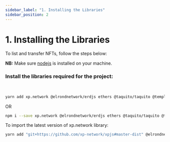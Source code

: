 ```yaml
---
sidebar_label: "1. Installing the Libraries"
sidebar_position: 2
---
```


# 1. Installing the Libraries


To list and transfer NFTs, follow the steps below:

**NB:** Make sure [nodejs](https://nodejs.org/en/download/) is installed on your machine.<br/>

### Install the libraries required for the project:
<br/>

```bash
yarn add xp.network @elrondnetwork/erdjs ethers @taquito/taquito @temple-wallet/dapp
```

OR

```bash
npm i --save xp.network @elrondnetwork/erdjs ethers @taquito/taquito @temple-wallet/dapp
```

To import the latest version of xp.network library:

```bash
yarn add "git+https://github.com/xp-network/xpjs#master-dist" @elrondnetwork/erdjs ethers @taquito/taquito @temple-wallet/dapp
```